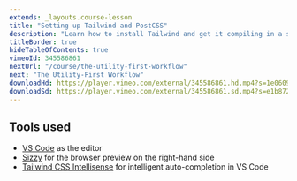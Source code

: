 ```yaml
---
extends: _layouts.course-lesson
title: "Setting up Tailwind and PostCSS"
description: "Learn how to install Tailwind and get it compiling in a small HTML project."
titleBorder: true
hideTableOfContents: true
vimeoId: 345586861
nextUrl: "/course/the-utility-first-workflow"
next: "The Utility-First Workflow"
downloadHd: https://player.vimeo.com/external/345586861.hd.mp4?s=1e060950c9a5ec015ddb76acb9147cee54e72816&profile_id=175&download=1
downloadSd: https://player.vimeo.com/external/345586861.sd.mp4?s=e1b8725aeaba9b085b2ec68aaefe1db51d85c322&profile_id=165&download=1
---
```


## Tools used

- [VS Code](https://code.visualstudio.com/) as the editor
- [Sizzy](https://sizzy.co/) for the browser preview on the right-hand side
- [Tailwind CSS Intellisense](https://marketplace.visualstudio.com/items?itemName=bradlc.vscode-tailwindcss) for intelligent auto-completion in VS Code
